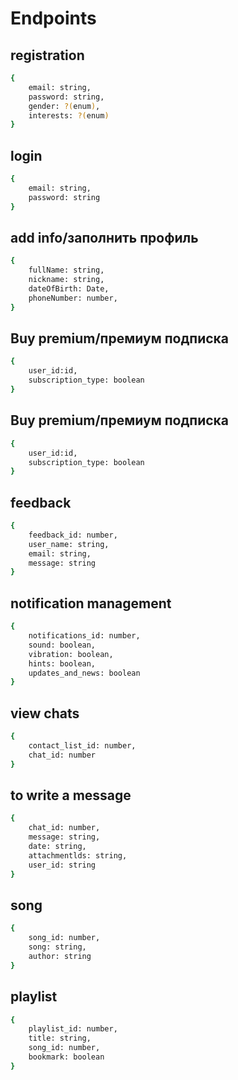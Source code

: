 # Endpoints
## registration
```sh
{
    email: string,
    password: string,
    gender: ?(enum),
    interests: ?(enum)
}
```
## login
```sh
{
    email: string,
    password: string
}
```
## add info/заполнить профиль
```sh
{
    fullName: string,
    nickname: string,
    dateOfBirth: Date,
    phoneNumber: number,
}
```
## Buy premium/премиум подписка
```sh
{
    user_id:id,
    subscription_type: boolean
}
```
## Buy premium/премиум подписка
```sh
{
    user_id:id,
    subscription_type: boolean
}
```
## feedback

```sh
{
    feedback_id: number,
    user_name: string,
    email: string,
    message: string
}
```

## notification management

```sh
{
    notifications_id: number,
    sound: boolean,
    vibration: boolean,
    hints: boolean,
    updates_and_news: boolean
}
```

## view chats

```sh
{
    contact_list_id: number,
    chat_id: number
}
```

## to write a message

```sh
{
    chat_id: number,
    message: string,
    date: string,
    attachmentlds: string,
    user_id: string
}
```

## song

```sh
{
    song_id: number,
    song: string,
    author: string
}
```

## playlist

```sh
{
    playlist_id: number,
    title: string,
    song_id: number,
    bookmark: boolean
}
```
